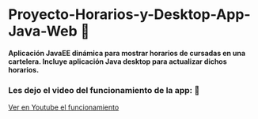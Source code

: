 # Proyecto-Horarios-y-Desktop-App-Java-Web 🚀
__Aplicación JavaEE dinámica para mostrar horarios de cursadas en una cartelera. Incluye aplicación Java desktop para actualizar dichos horarios.__

### Les dejo el video del funcionamiento de la app: 🔧
[Ver en Youtube el funcionamiento](https://www.youtube.com/watch?v=HsLbfApxirA)
